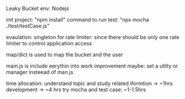 Leaky Bucket
env: Nodejs

init project: "npm install"
command to run test: "npx mocha ./test/testCase.js"

evaulation:
singleton for rate limiter: since there should be only one rate limiter to control application access

map/dict is used to map the bucket and the user

main.js is include eerythin into work 
improvement maybe:
set a utlity or manager insteead of man.js

time allocation:
understand topic and study related iformtion -> ~1hrs
development -> ~4 hrs
try mocha and test case: ~1-1.5hrs
